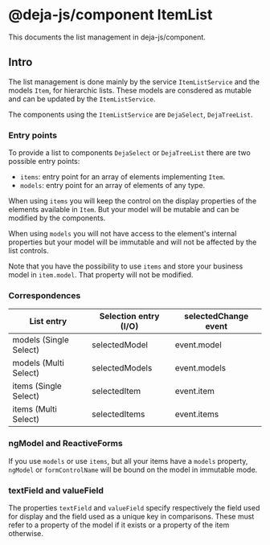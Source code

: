 # @deja-js/component   ItemList
This documents the list management in deja-js/component.

## Intro

The list management is done mainly by the service `ItemListService`
and the models `Item`, for hierarchic lists.
These models are consdered as mutable and can be updated by the `ItemListService`.

The components using the `ItemListService` are `DejaSelect`, `DejaTreeList`.

### Entry points

To provide a list to components `DejaSelect` or `DejaTreeList` there are two possible entry points:

 - `items`: entry point for an array of elements implementing `Item`.
 - `models`: entry point for an array of elements of any type.

When using `items` you will keep the control on the display properties of the elements
available in `Item`.
But your model will be mutable and can be modified by the components.

When using `models` you will not have access to the element's internal properties
but your model will be immutable and will not be affected by the list controls.

Note that you have the possibility to use `items` and store your business model in `item.model`.
That property will not be modified.

### Correspondences

| List entry            | Selection entry (I/O) | selectedChange event        |
|-----------------------|-----------------|-----------------------------------|
| models (Single Select)| selectedModel   | event.model   |                                
| models (Multi Select) | selectedModels  | event.models  |                                
| items (Single Select) | selectedItem    | event.item    |                                
| items (Multi Select)  | selectedItems   | event.items   |          

### ngModel and ReactiveForms

If you use `models` or use `items`, but all your items have a `models` property,
`ngModel` or `formControlName` will be bound on the model in immutable mode.

### textField and valueField

The properties `textField` and `valueField` specify respectively the field used for display
and the field used as a unique key in comparisons.
These must refer to a property of the model if it exists or a property of the item otherwise.

